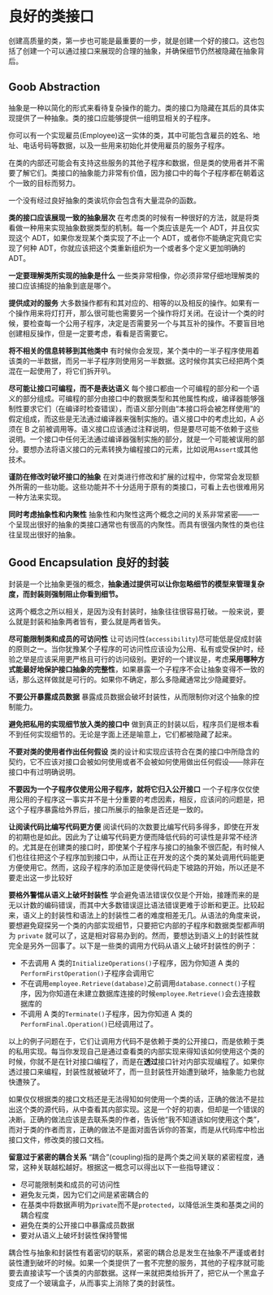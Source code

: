 # 良好的类接口

创建高质量的类，第一步也可能是最重要的一步，就是创建一个好的接口。这也包括了创建一个可以通过接口来展现的合理的抽象，并确保细节仍然被隐藏在抽象背后。

## Goob Abstraction

抽象是一种以简化的形式来看待复杂操作的能力。类的接口为隐藏在其后的具体实现提供了一种抽象。类的接口应能够提供一组明显相关的子程序。

你可以有一个实现雇员(Employee)这一实体的类，其中可能包含雇员的姓名、地址、电话号码等数据，以及一些用来初始化并使用雇员的服务子程序。

在类的内部还可能会有支持这些服务的其他子程序和数据，但是类的使用者并不需要了解它们。类接口的抽象能力非常有价值，因为接口中的每个子程序都在朝着这个一致的目标而努力。

一个没有经过良好抽象的类诶坑你会包含有大量混杂的函数。

**类的接口应该展现一致的抽象层次** 在考虑类的时候有一种很好的方法，就是将类看做一种用来实现抽象数据类型的机制。每一个类应该是先一个 ADT，并且仅实现这个 ADT，如果你发现某个类实现了不止一个 ADT，或者你不能确定究竟它实现了何种 ADT，你就应该把这个类重新组织为一个或者多个定义更加明确的 ADT。

**一定要理解类所实现的抽象是什么** 一些类非常相像，你必须非常仔细地理解类的接口应该捕捉的抽象到底是哪个。

**提供成对的服务** 大多数操作都有和其对应的、相等的以及相反的操作。如果有一个操作用来将灯打开，那么很可能也需要另一个操作将灯关闭。在设计一个类的时候，要检查每一个公用子程序，决定是否需要另一个与其互补的操作。不要盲目地创建相反操作，但是一定要考虑，看看是否需要它。

**将不相关的信息转移到其他类中** 有时候你会发现，某个类中的一半子程序使用着该类的一半数据，而另一半子程序则使用另一半数据。这时候你其实已经把两个类混在一起使用了，将它们拆开叭。

**尽可能让接口可编程，而不是表达语义** 每个接口都由一个可编程的部分和一个语义的部分组成。可编程的部分由接口中的数据类型和其他属性构成，编译器能够强制性要求它们（在编译时检查错误），而语义部分则由“本接口将会被怎样使用”的假定组成，而这些是无法通过编译器来强制实施的。语义接口中的考虑比如，A 必须在 B 之前被调用等。语义接口应该通过注释说明，但是要尽可能不依赖于这些说明。一个接口中任何无法通过编译器强制实施的部分，就是一个可能被误用的部分。要想办法将语义接口的元素转换为编程接口的元素，比如说用`Assert`或其他技术。

**谨防在修改时破坏接口的抽象** 在对类进行修改和扩展的过程中，你常常会发现额外所需的一些功能。这些功能并不十分适用于原有的类接口，可看上去也很难用另一种方法来实现。

**同时考虑抽象性和内聚性** 抽象性和内聚性这两个概念之间的关系非常紧密——一个呈现出很好的抽象的类接口通常也有很高的内聚性。而具有很强内聚性的类也往往呈现出很好的抽象。

## Good Encapsulation 良好的封装

封装是一个比抽象更强的概念，**抽象通过提供可以让你忽略细节的模型来管理复杂度，而封装则强制阻止你看到细节。**

这两个概念之所以相关，是因为没有封装时，抽象往往很容易打破。一般来说，要么就是封装和抽象两者皆有，要么就是两者皆失。

**尽可能限制类和成员的可访问性** 让可访问性(`accessibility`)尽可能低是促成封装的原则之一。当你犹豫某个子程序的可访问性应该设为公用、私有或受保护时，经验之举是应该采用更严格且可行的访问级别。更好的一个建议是，考虑**采用哪种方式能最好地保护接口抽象的完整性**，如果暴露一个子程序不会让抽象变得不一致的话，那么这样做就是可行的。如果你不确定，那么多隐藏通常比少隐藏要好。

**不要公开暴露成员数据** 暴露成员数据会破坏封装性，从而限制你对这个抽象的控制能力。

**避免把私用的实现细节放入类的接口中** 做到真正的封装以后，程序员们是根本看不到任何实现细节的。无论是字面上还是喻意上，它们都被隐藏了起来。

**不要对类的使用者作出任何假设** 类的设计和实现应该符合在类的接口中所隐含的契约，它不应该对接口会被如何使用或者不会被如何使用做出任何假设——除非在接口中有过明确说明。

**不要因为一个子程序仅使用公用子程序，就将它归入公开接口** 一个子程序仅仅使用公用的子程序这一事实并不是十分重要的考虑因素，相反，应该问的问题是，把这个子程序暴露给外界后，接口所展示的抽象是否还是一致的。

**让阅读代码比编写代码更方便** 阅读代码的次数要比编写代码多得多，即使在开发的初期也是如此。因此为了让编写代码更方便而降低代码的可读性是非常不经济的。尤其是在创建类的接口时，即使某个子程序与接口的抽象不很匹配，有时候人们也往往把这个子程序加到接口中，从而让正在开发的这个类的某处调用代码能更方便使用它。然而，这段子程序的添加正是使得代码走下坡路的开始，所以还是不要走出这一步比较好

**要格外警惕从语义上破坏封装性** 学会避免语法错误仅仅是个开始，接踵而来的是无以计数的编码错误，而其中大多数错误逗比语法错误更难于诊断和更正。比较起来，语义上的封装性和语法上的封装性二者的难度相差无几。从语法的角度来说，要想避免窥探另一个类的内部实现细节，只要把它内部的子程序和数据类型都声明为 `private` 就可以了，这是相对容易办到的。然而，要想达到语义上的封装性就完全是另外一回事了。以下是一些类的调用方代码从语义上破坏封装性的例子：
- 不去调用 A 类的`InitializeOperations()`子程序，因为你知道 A 类的`PerformFirstOperation()`子程序会调用它
- 不在调用`employee.Retrieve(database)`之前调用`database.connect()`子程序，因为你知道在未建立数据库连接的时候`employee.Retrieve()`会去连接数据库的
- 不调用 A 类的`Terminate()`子程序，因为你知道 A 类的`PerformFinal.Operation()`已经调用过了。

以上的例子问题在于，它们让调用方代码不是依赖于类的公开接口，而是依赖于类的私用实现。每当你发现自己是通过查看类的内部实现来得知该如何使用这个类的时候，你就不是在针对接口编程了，而是在**透过**接口针对内部实现编程了。如果你透过接口来编程，封装性就被破坏了，而一旦封装性开始遭到破坏，抽象能力也就快遭殃了。

如果仅仅根据类的接口文档还是无法得知如何使用一个类的话，正确的做法不是拉出这个类的源代码，从中查看其内部实现。这是一个好的初衷，但却是一个错误的决断。正确的做法应该是去联系类的作者，告诉他“我不知道该如何使用这个类”，而对于类的作者而言，正确的做法不是面对面告诉你的答案，而是从代码库中检出接口文件，修改类的接口文档。

**留意过于紧密的耦合关系** “耦合”(coupling)指的是两个类之间关联的紧密程度，通常，这种关联越松越好。根据这一概念可以得出以下一些指导建议：
- 尽可能限制类和成员的可访问性
- 避免友元类，因为它们之间是紧密耦合的
- 在基类中将数据声明为`private`而不是`protected`，以降低派生类和基类之间的耦合程度
- 避免在类的公开接口中暴露成员数据
- 要对从语义上破坏封装性保持警惕

耦合性与抽象和封装性有着密切的联系，紧密的耦合总是发生在抽象不严谨或者封装性遭到破坏的时候。如果一个类提供了一套不完整的服务，其他的子程序就可能要去直接读写一个该类的内部数据。这样一来就把类给拆开了，把它从一个黑盒子变成了一个玻璃盒子，从而事实上消除了类的封装性。
